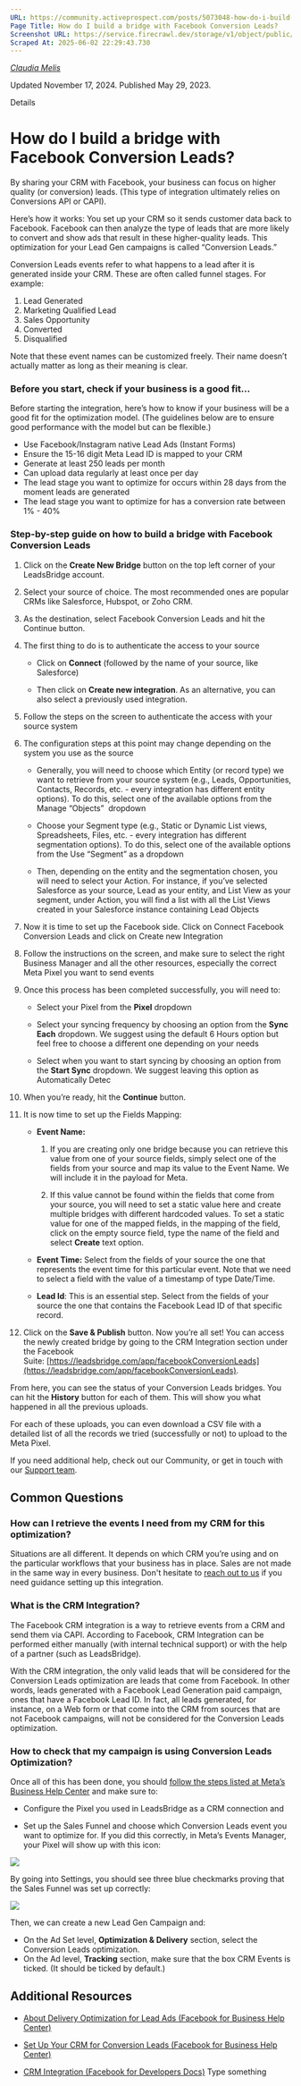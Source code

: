 ```yaml
---
URL: https://community.activeprospect.com/posts/5073048-how-do-i-build-a-bridge-with-facebook-conversion-leads
Page Title: How do I build a bridge with Facebook Conversion Leads?
Screenshot URL: https://service.firecrawl.dev/storage/v1/object/public/media/screenshot-31630e9e-3a94-4229-9609-aeeffeb1519f.png
Scraped At: 2025-06-02 22:29:43.730
---
```



[_Claudia Melis_](https://community.activeprospect.com/memberships/8017840-claudia-melis)

Updated November 17, 2024. Published May 29, 2023.

Details

# How do I build a bridge with Facebook Conversion Leads?

By sharing your CRM with Facebook, your business can focus on higher quality (or conversion) leads. (This type of integration ultimately relies on Conversions API or CAPI).

Here’s how it works: You set up your CRM so it sends customer data back to Facebook. Facebook can then analyze the type of leads that are more likely to convert and show ads that result in these higher-quality leads. This optimization for your Lead Gen campaigns is called “Conversion Leads.”

Conversion Leads events refer to what happens to a lead after it is generated inside your CRM. These are often called funnel stages. For example:

1. Lead Generated
2. Marketing Qualified Lead
3. Sales Opportunity
4. Converted
5. Disqualified

Note that these event names can be customized freely. Their name doesn’t actually matter as long as their meaning is clear.

### **Before you start, check if your business is a good fit...**

Before starting the integration, here’s how to know if your business will be a good fit for the optimization model. (The guidelines below are to ensure good performance with the model but can be flexible.)

- Use Facebook/Instagram native Lead Ads (Instant Forms)
- Ensure the 15-16 digit Meta Lead ID is mapped to your CRM
- Generate at least 250 leads per month
- Can upload data regularly at least once per day
- The lead stage you want to optimize for occurs within 28 days from the moment leads are generated
- The lead stage you want to optimize for has a conversion rate between 1% - 40%

### Step-by-step guide on how to build a bridge with Facebook Conversion Leads

01. Click on the **Create New Bridge** button on the top left corner of your LeadsBridge account.

02. Select your source of choice. The most recommended ones are popular CRMs like Salesforce, Hubspot, or Zoho CRM.

03. As the destination, select Facebook Conversion Leads and hit the Continue button.
04. The first thing to do is to authenticate the access to your source

    - Click on **Connect** (followed by the name of your source, like Salesforce)

    - Then click on **Create new integration**. As an alternative, you can also select a previously used integration.
05. Follow the steps on the screen to authenticate the access with your source system

06. The configuration steps at this point may change depending on the system you use as the source

    - Generally, you will need to choose which Entity (or record type) we want to retrieve from your source system (e.g., Leads, Opportunities, Contacts, Records, etc. - every integration has different entity options). To do this, select one of the available options from the Manage “Objects”  dropdown

    - Choose your Segment type (e.g., Static or Dynamic List views, Spreadsheets, Files, etc. - every integration has different segmentation options). To do this, select one of the available options from the Use “Segment” as a dropdown

    - Then, depending on the entity and the segmentation chosen, you will need to select your Action. For instance, if you’ve selected Salesforce as your source, Lead as your entity, and List View as your segment, under Action, you will find a list with all the List Views created in your Salesforce instance containing Lead Objects
07. Now it is time to set up the Facebook side. Click on Connect Facebook Conversion Leads and click on Create new Integration

08. Follow the instructions on the screen, and make sure to select the right Business Manager and all the other resources, especially the correct Meta Pixel you want to send events

09. Once this process has been completed successfully, you will need to:

    - Select your Pixel from the **Pixel** dropdown

    - Select your syncing frequency by choosing an option from the **Sync Each** dropdown. We suggest using the default 6 Hours option but feel free to choose a different one depending on your needs

    - Select when you want to start syncing by choosing an option from the **Start Sync** dropdown. We suggest leaving this option as Automatically Detec
10. When you’re ready, hit the **Continue** button.

11. It is now time to set up the Fields Mapping:

    - **Event Name:**

      1. If you are creating only one bridge because you can retrieve this value from one of your source fields, simply select one of the fields from your source and map its value to the Event Name. We will include it in the payload for Meta.

      2. If this value cannot be found within the fields that come from your source, you will need to set a static value here and create multiple bridges with different hardcoded values. To set a static value for one of the mapped fields, in the mapping of the field, click on the empty source field, type the name of the field and select **Create** text option.
    - **Event Time:** Select from the fields of your source the one that represents the event time for this particular event. Note that we need to select a field with the value of a timestamp of type Date/Time.

    - **Lead Id**: This is an essential step. Select from the fields of your source the one that contains the Facebook Lead ID of that specific record.
12. Click on the **Save & Publish** button.
Now you’re all set! You can access the newly created bridge by going to the CRM Integration section under the Facebook Suite: [https://leadsbridge.com/app/facebookConversionLeads](https://leadsbridge.com/app/facebookConversionLeads).

From here, you can see the status of your Conversion Leads bridges. You can hit the **History** button for each of them. This will show you what happened in all the previous uploads.

For each of these uploads, you can even download a CSV file with a detailed list of all the records we tried (successfully or not) to upload to the Meta Pixel.

If you need additional help, check out our Community, or get in touch with our [Support team](mailto:support@activeprospect.com).

## **Common Questions**

### **How can I retrieve the events I need from my CRM for this optimization?**

Situations are all different. It depends on which CRM you’re using and on the particular workflows that your business has in place. Sales are not made in the same way in every business. Don't hesitate to [reach out to us](https://leadsbridge.com/contact-us/) if you need guidance setting up this integration.

### **What is the CRM Integration?**

The Facebook CRM integration is a way to retrieve events from a CRM and send them via CAPI. According to Facebook, CRM Integration can be performed either manually (with internal technical support) or with the help of a partner (such as LeadsBridge).

With the CRM integration, the only valid leads that will be considered for the Conversion Leads optimization are leads that come from Facebook. In other words, leads generated with a Facebook Lead Generation paid campaign, ones that have a Facebook Lead ID. In fact, all leads generated, for instance, on a Web form or that come into the CRM from sources that are not Facebook campaigns, will not be considered for the Conversion Leads optimization.

### How to check that my campaign is using Conversion Leads Optimization?

Once all of this has been done, you should [follow the steps listed at Meta’s Business Help Center](https://www.facebook.com/business/help/279369167153556) and make sure to:

- Configure the Pixel you used in LeadsBridge as a CRM connection and

- Set up the Sales Funnel and choose which Conversion Leads event you want to optimize for.
If you did this correctly, in Meta’s Events Manager, your Pixel will show up with this icon:

![](images/image-1.png)

By going into Settings, you should see three blue checkmarks proving that the Sales Funnel was set up correctly:

![](images/image-2.png)

Then, we can create a new Lead Gen Campaign and:

- On the Ad Set level, **Optimization & Delivery** section, select the Conversion Leads optimization.
- On the Ad level, **Tracking** section, make sure that the box CRM Events is ticked. (It should be ticked by default.)

## Additional Resources

- [About Delivery Optimization for Lead Ads (Facebook for Business Help Center)](https://www.facebook.com/business/help/782657799338685)

- [Set Up Your CRM for Conversion Leads (Facebook for Business Help Center)](https://www.facebook.com/business/help/279369167153556)

- [CRM Integration (Facebook for Developers Docs)](https://developers.facebook.com/docs/marketing-api/conversions-api/guides/crm-integration/)
Type something
